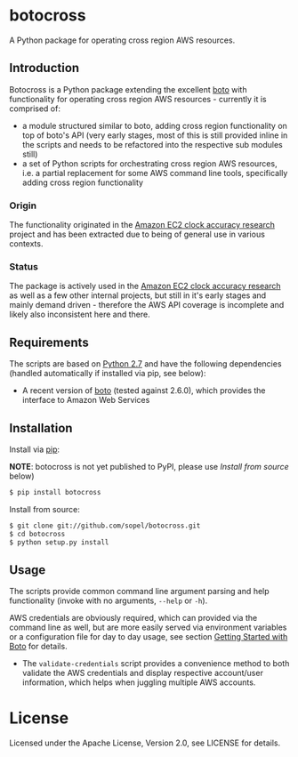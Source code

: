# botocross

A Python package for operating cross region AWS resources.

## Introduction

Botocross is a Python package extending the excellent [boto](https://github.com/boto/boto) with functionality for operating cross region AWS resources - currently it is comprised of:
* a module structured similar to boto, adding cross region functionality on top of boto's API (very early stages, most of this is still provided inline in the scripts and needs to be 
refactored into the respective sub modules still)
* a set of Python scripts for orchestrating cross region AWS resources, i.e. a partial replacement for some AWS command line tools, specifically adding cross region functionality

### Origin

The functionality originated in the [Amazon EC2 clock accuracy research](https://github.com/cityindex/ec2-clock-accuracy-research) project and has been extracted due to being of 
general use in various contexts.

### Status

The package is actively used in the [Amazon EC2 clock accuracy research](https://github.com/cityindex/ec2-clock-accuracy-research) as well as a few other internal projects, 
but still in it's early stages and mainly demand driven - therefore the AWS API coverage is incomplete and likely also inconsistent here and there.

## Requirements

The scripts are based on [Python 2.7](http://python.org/) and have the following dependencies (handled automatically if installed via pip, see below):

* A recent version of [boto](https://github.com/boto/boto) (tested against 2.6.0), which provides the interface to Amazon Web Services

## Installation

Install via [pip](http://www.pip-installer.org/):

**NOTE**: botocross is not yet published to PyPI, please use _Install from source_ below)

```sh
$ pip install botocross
```

Install from source:

```sh
$ git clone git://github.com/sopel/botocross.git
$ cd botocross
$ python setup.py install
```

## Usage

The scripts provide common command line argument parsing and help functionality (invoke with no arguments, `--help` or `-h`).

AWS credentials are obviously required, which can provided via the command line as well, 
but are more easily served via environment variables or a configuration file for day to day usage, 
see section [Getting Started with Boto](https://github.com/boto/boto#getting-started-with-boto) for details.

* The `validate-credentials` script provides a convenience method to both validate the AWS credentials and 
display respective account/user information, which helps when juggling multiple AWS accounts.

# License
 
Licensed under the Apache License, Version 2.0, see LICENSE for details.